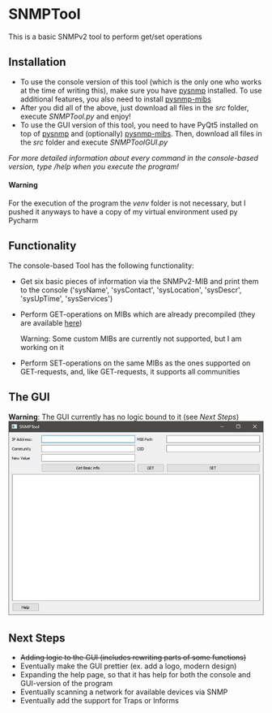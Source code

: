 # SNMPTool 
This is a basic SNMPv2 tool to perform get/set operations
## Installation
* To use the console version of this tool (which is the only one who works at the time of writing this), make sure you have [pysnmp](https://github.com/etingof/pysnmp) installed. To use additional features, you also need to install [pysnmp-mibs](https://github.com/etingof/pysnmp-mibs) 
* After you did all of the above, just download all files in the *src* folder, execute *SNMPTool.py* and enjoy!
* To use the GUI version of this tool, you need to have PyQt5 installed on top of [pysnmp](https://github.com/etingof/pysnmp) and (optionally) [pysnmp-mibs](https://github.com/etingof/pysnmp-mibs). Then, download all files in the *src* folder and execute *SNMPToolGUI.py*

*For more detailed information about every command in the console-based version, type /help when you execute the program!*

#### Warning
For the execution of the program the *venv* folder is not necessary, but I pushed it anyways to have a copy of my virtual environment used py Pycharm

## Functionality
The console-based Tool has the following functionality:
* Get six basic pieces of information via the SNMPv2-MIB and print them to the console ('sysName', 'sysContact', 'sysLocation', 'sysDescr', 'sysUpTime', 'sysServices')
* Perform GET-operations on MIBs which are already precompiled (they are available [here](https://github.com/etingof/pysnmp-mibs)) 
 
   Warning: Some custom MIBs are currently not supported, but I am working on it 
* Perform SET-operations on the same MIBs as the ones supported on GET-requests, and, like GET-requests, it supports all communities

## The GUI
**Warning**: The GUI currently has no logic bound to it (see *Next Steps*)
![alt text](https://github.com/Therealdanjo/SNMP_Tool/blob/master/img/GUI20201217.jpg "GUI updated on 2020-12-17")

## Next Steps
* ~~Adding logic to the GUI (includes rewriting parts of some functions)~~
* Eventually make the GUI prettier (ex. add a logo, modern design)
* Expanding the help page, so that it has help for both the console and GUI-version of the program 
* Eventually scanning a network for available devices via SNMP 
* Eventually add the support for Traps or Informs
